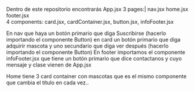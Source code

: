 Dentro de este repositorio encontrarás 
App.jsx
3 pages:| nav.jsx home.jsx footer.jsx  
4 components: card.jsx, cardContainer.jsx, button.jsx, infoFooter.jsx

En nav que haya un botón primario que diga Suscribirse (hacerlo importando el componente Button)
en card un botón primario que diga adquirir mascota y uno secundario que diga ver después (hacerlo importando el componente Button)
En footer importamos el componente  infoFooter.jsx que tiene un botón primario que dice contactanos y cuyo mensaje y clase vienen de App.jsx

Home tiene 3 card container con mascotas que es el mismo componente que cambia el título en cada vez..
